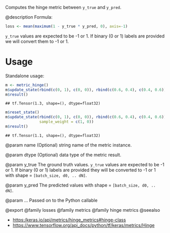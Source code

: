 Computes the hinge metric between `y_true` and `y_pred`.

@description
Formula:


```r
loss <- mean(maximum(1 - y_true * y_pred, 0), axis=-1)
```

`y_true` values are expected to be -1 or 1. If binary (0 or 1) labels are
provided we will convert them to -1 or 1.

# Usage
Standalone usage:


```r
m <- metric_hinge()
m$update_state(rbind(c(0, 1), c(0, 0)), rbind(c(0.6, 0.4), c(0.4, 0.6)))
m$result()
```

```
## tf.Tensor(1.3, shape=(), dtype=float32)
```

```r
m$reset_state()
m$update_state(rbind(c(0, 1), c(0, 0)), rbind(c(0.6, 0.4), c(0.4, 0.6)),
               sample_weight = c(1, 0))
m$result()
```

```
## tf.Tensor(1.1, shape=(), dtype=float32)
```

@param name
(Optional) string name of the metric instance.

@param dtype
(Optional) data type of the metric result.

@param y_true
The ground truth values. `y_true` values are expected to be -1
or 1. If binary (0 or 1) labels are provided they will be converted
to -1 or 1 with shape = `[batch_size, d0, .. dN]`.

@param y_pred
The predicted values with shape = `[batch_size, d0, .. dN]`.

@param ...
Passed on to the Python callable

@export
@family losses
@family metrics
@family hinge metrics
@seealso
+ <https:/keras.io/api/metrics/hinge_metrics#hinge-class>
+ <https://www.tensorflow.org/api_docs/python/tf/keras/metrics/Hinge>

